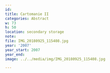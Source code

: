 ```yaml
---
id:
title: Cartomanie II
categories: Abstract
w: 73
h: 50
location: secondary storage
note:
file: IMG_20180925_115408.jpg
year: '2007'
year_start: 2007
year_end:
image: ../../media/img/IMG_20180925_115408.jpg

---
```

